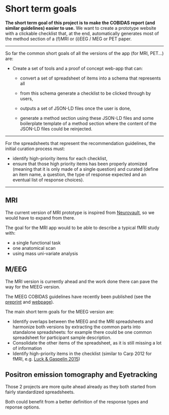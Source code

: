 # Short term goals

**The short term goal of this project is to make the COBIDAS report (and similar
guidelines) easier to use.** We want to create a prototype website with a
clickable checklist that, at the end, automatically generates most of the method
section of a (f)MRI or (i)EEG / MEG or PET paper.

---

So far the common short goals of all the versions of the app (for MRI, PET...)
are:

-   Create a set of tools and a proof of concept web-app that can:
    -   convert a set of spreadsheet of items into a schema that represents all
       
    -   from this schema generate a checklist to be clicked through by users,
    -   outputs a set of JSON-LD files once the user is done,
    -   generate a method section using these JSON-LD files and some boilerplate
        template of a method section where the content of the JSON-LD files
        could be reinjected.

---

For the spreadsheets that represent the recommendation guidelines, the initial
curation process must:

-   identify high-priority items for each checklist,
-   ensure that those high priority items has been properly atomized (meaning
    that it is only made of a single question) and curated (define an item name,
    a question, the type of response expected and an eventual list of response
    choices).

<!-- TODO  Add link to spreadsheet doc -->

---

## MRI

The current version of MRI prototype is inspired from
[Neurovault](https://neurovault.org/), so we would have to expand from there.

The goal for the MRI app would to be able to describe a typical fMRI study with:

-   a single functional task
-   one anatomical scan
-   using mass uni-variate analysis

## M/EEG

The MRI version is currently ahead and the work done there can pave the way for
the MEEG version.

The MEEG COBIDAS guidelines have recently been published (see the
[preprint](https://osf.io/a8dhx/) and
[webpage](https://cobidasmeeg.wordpress.com/)).

The main short term goals for the MEEG version are:

-   Identify overlaps between the MEEG and the MRI spreadsheets and harmonize
    both versions by extracting the common parts into standalone spreadsheets:
    for example there could be one common spreadsheet for participant sample
    description.
-   Consolidate the other items of the spreadsheet, as it is still missing a lot
    of information
-   Identify high-priority items in the checklist (similar to Carp 2012 for
    fMRI, e.g.
    [Luck & Gaspelin 2015](https://doi.org/10.1111/psyp.12639))

## Positron emission tomography and Eyetracking

Those 2 projects are more quite ahead already as they both started from fairly
standardized spreadsheets.

Both could benefit from a better definition of the response types and reponse
options.
